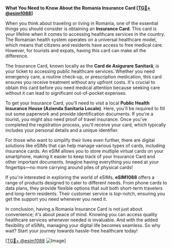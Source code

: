 **What You Need to Know About the Romania Insurance Card [[TG💪+ @esim1088](https://t.me/s/esim1088)]**

When you think about traveling or living in Romania, one of the essential things you should consider is obtaining an **Insurance Card**. This card is your lifeline when it comes to accessing healthcare services in the country. The Romanian health system operates on a universal healthcare model, which means that citizens and residents have access to free medical care. However, for tourists and expats, having this card can make all the difference.

The Insurance Card, known locally as the **Card de Asigurare Sanitară**, is your ticket to accessing public healthcare services. Whether you need emergency care, a routine check-up, or prescription medication, this card ensures you receive treatment without any upfront costs. It's crucial to obtain this card before you need medical attention because seeking care without it can lead to significant out-of-pocket expenses.

To get your Insurance Card, you'll need to visit a local **Public Health Insurance House (Azienda Sanitaria Locale)**. Here, you'll be required to fill out some paperwork and provide identification documents. If you're a tourist, you might also need proof of travel insurance. Once you've completed the registration process, you'll receive your card, which typically includes your personal details and a unique identifier.

For those who want to simplify their lives even further, there are digital solutions like eSIMs that can help manage various types of cards, including insurance cards. An eSIM allows you to store multiple virtual cards on your smartphone, making it easier to keep track of your Insurance Card and other important documents. Imagine having everything you need at your fingertips—no more carrying around piles of physical cards!

If you're interested in exploring the world of eSIMs, **eSIM1088** offers a range of products designed to cater to different needs. From phone cards to data plans, they provide flexible options that suit both short-term travelers and long-term residents. Their customer service is top-notch, ensuring you get the support you need whenever you need it.

In conclusion, having a Romania Insurance Card is not just about convenience; it's about peace of mind. Knowing you can access quality healthcare services whenever needed is invaluable. And with the added flexibility of eSIMs, managing your digital life becomes seamless. So why wait? Start your journey towards hassle-free healthcare today! 

[[TG💪+ @esim1088](https://t.me/s/esim1088) ![Image](https://i.postimg.cc/Y0z9fWf4/image.png)]